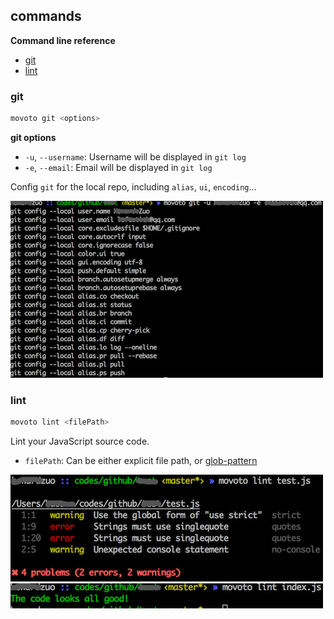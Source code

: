 ## commands ##

**Command line reference**

* [git](#git)
* [lint](#lint)


### git ###

```bash
movoto git <options>
```

**git options**

* `-u`, `--username`: Username will be displayed in `git log`
* `-e`, `--email`: Email will be displayed in `git log`

Config `git` for the local repo, including `alias`, `ui`, `encoding`...

![](./img/git.png)

### lint ###

```bash
movoto lint <filePath>
```

Lint your JavaScript source code.

* `filePath`: Can be either explicit file path, or [glob-pattern](https://github.com/isaacs/node-glob#glob-primer)

![](./img/lint-01.png)
![](./img/lint-02.png)

